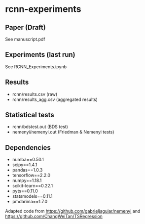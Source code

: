 # rcnn-experiments

## Paper (Draft)
See manuscript.pdf

## Experiments (last run)
See RCNN_Experiments.ipynb

## Results
- rcnn/results.csv (raw)
- rcnn/results_agg.csv (aggregated results)

## Statistical tests
- rcnn/bdstest.out (BDS test)
- nemenyi/nemenyi.out (Friedman & Nemenyi tests)

## Dependencies
- numba==0.50.1
- scipy==1.4.1
- pandas==1.0.3
- tensorflow==2.2.0
- numpy==1.18.1
- scikit-learn==0.22.1
- pyts==0.11.0
- statsmodels==0.11.1
- pmdarima==1.7.0

Adapted code from https://github.com/gabrieljaguiar/nemenyi and https://github.com/ChangWeiTan/TSRegression

